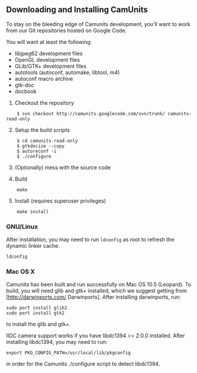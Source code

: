 ## Downloading and Installing CamUnits ##

To stay on the bleeding edge of Camunits development, you'll want to work from our Git repositories hosted on Google Code.

You will want at least the following:

 * libjpeg62 development files
 * OpenGL development files
 * GLib/GTK+ development files
 * autotools (autoconf, automake, libtool, m4)
 * autoconf macro archive
 * gtk-doc
 * docbook

1. Checkout the repository
~~~~
    $ svn checkout http://camunits.googlecode.com/svn/trunk/ camunits-read-only
~~~~
2. Setup the build scripts
~~~~
    $ cd camunits-read-only
    $ gtkdocize --copy
    $ autoreconf -i
    $ ./configure
~~~~
3. (Optionally) mess with the source code

4. Build
~~~~
    make
~~~~
5. Install (requires superuser privileges)
~~~~
    make install
~~~~


### GNU/Linux ###

After installation, you may need to run `ldconfig` as root to refresh the dynamic linker cache.

~~~~
ldconfig
~~~~

### Mac OS X ###

Camunits has been built and run successfully on Mac OS 10.5 (Leopard).  To build, you will need glib and gtk+ installed, which we suggest getting from [http://darwinports.com/ Darwinports].  After installing darwinports, run:
~~~~
sudo port install glib2
sudo port install gtk2
~~~~
to install the glib and gtk+.

IIDC camera support works if you have libdc1394 >= 2.0.0 installed.  After installing libdc1394, you may need to run:
~~~~
export PKG_CONFIG_PATH=/usr/local/lib/pkgconfig
~~~~
in order for the Camunits ./configure script to detect libdc1394.